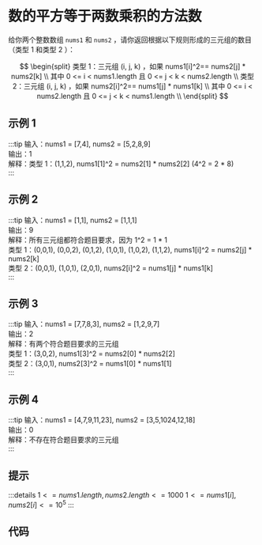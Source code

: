 # 数的平方等于两数乘积的方法数
给你两个整数数组 `nums1` 和 `nums2` ，请你返回根据以下规则形成的三元组的数目（类型 1 和类型 2 ）：

$$
\begin{split}
类型 1：三元组 (i, j, k) ，如果 nums1[i]^2== nums2[j] * nums2[k] \\
其中 0 <= i < nums1.length 且 0 <= j < k < nums2.length \\
类型 2：三元组 (i, j, k) ，如果 nums2[i]^2== nums1[j] * nums1[k] \\
其中 0 <= i < nums2.length 且 0 <= j < k < nums1.length \\
\end{split}
$$

## 示例 1

:::tip
输入：nums1 = [7,4], nums2 = [5,2,8,9]<br/>
输出：1<br/>
解释：类型 1：(1,1,2), nums1[1]^2 = nums2[1] * nums2[2] (4^2 = 2 * 8)<br/>
:::

## 示例 2

:::tip
输入：nums1 = [1,1], nums2 = [1,1,1]<br/>
输出：9<br/>
解释：所有三元组都符合题目要求，因为 1^2 = 1 * 1<br/>
类型 1：(0,0,1), (0,0,2), (0,1,2), (1,0,1), (1,0,2), (1,1,2), nums1[i]^2 = nums2[j] * nums2[k]<br/>
类型 2：(0,0,1), (1,0,1), (2,0,1), nums2[i]^2 = nums1[j] * nums1[k]<br/>
:::

## 示例 3

:::tip
输入：nums1 = [7,7,8,3], nums2 = [1,2,9,7]<br/>
输出：2<br/>
解释：有两个符合题目要求的三元组<br/>
类型 1：(3,0,2), nums1[3]^2 = nums2[0] * nums2[2]<br/>
类型 2：(3,0,1), nums2[3]^2 = nums1[0] * nums1[1]<br/>
:::

## 示例 4

:::tip
输入：nums1 = [4,7,9,11,23], nums2 = [3,5,1024,12,18]<br/>
输出：0<br/>
解释：不存在符合题目要求的三元组<br/>
:::

## 提示

:::details
$1 <= nums1.length, nums2.length <= 1000$
$1 <= nums1[i], nums2[i] <= 10^5$
:::

## 代码
<stackblitz project-id="number-of-ways-where-square-of-number-is-equal-to-produc"/>
